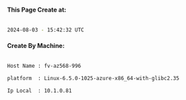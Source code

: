 
   
#### This Page Create at:

```bash

2024-08-03 - 15:42:32 UTC

```

#### Create By Machine:

```bash

Host Name : fv-az568-996

platform  : Linux-6.5.0-1025-azure-x86_64-with-glibc2.35

Ip Local  : 10.1.0.81

```

